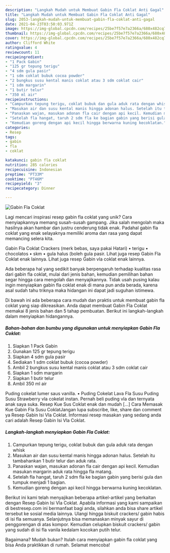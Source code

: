 ```yaml
---
description: "Langkah Mudah untuk Membuat Gabin Fla Coklat Anti Gagal"
title: "Langkah Mudah untuk Membuat Gabin Fla Coklat Anti Gagal"
slug: 2053-langkah-mudah-untuk-membuat-gabin-fla-coklat-anti-gagal
date: 2021-04-23T03:50:03.971Z
image: https://img-global.cpcdn.com/recipes/25be7f57e7a2366a/680x482cq70/gabin-fla-coklat-foto-resep-utama.jpg
thumbnail: https://img-global.cpcdn.com/recipes/25be7f57e7a2366a/680x482cq70/gabin-fla-coklat-foto-resep-utama.jpg
cover: https://img-global.cpcdn.com/recipes/25be7f57e7a2366a/680x482cq70/gabin-fla-coklat-foto-resep-utama.jpg
author: Clifford White
ratingvalue: 4
reviewcount: 11
recipeingredient:
- "1 Pack Gabin"
- "125 gr tepung terigu"
- "4 sdm gula pasir"
- "1 sdm coklat bubuk cocoa powder"
- "2 bungkus susu kental manis coklat atau 3 sdm coklat cair"
- "1 sdm margarin"
- "1 butir telur"
- "350 ml air"
recipeinstructions:
- "Campurkan tepung terigu, coklat bubuk dan gula aduk rata dengan whisk"
- "Masukan air dan susu kental manis hingga adonan halus. Setelah itu tambahankan 1 butir telur dan aduk rata."
- "Panaskan wajan, masukan adonan fla cair dengan api kecil. Kemudian masukan margarin aduk rata hingga fla matang."
- "Setelah fla hangat, taruh 2 sdm fla ke bagian gabin yang berisi gula dan tumpuk menjadi 1 bagian."
- "Kemudian goreng dengan api kecil hingga berwarna kuning kecoklatan."
categories:
- Resep
tags:
- gabin
- fla
- coklat

katakunci: gabin fla coklat 
nutrition: 285 calories
recipecuisine: Indonesian
preptime: "PT33M"
cooktime: "PT46M"
recipeyield: "3"
recipecategory: Dinner

---
```



![Gabin Fla Coklat](https://img-global.cpcdn.com/recipes/25be7f57e7a2366a/680x482cq70/gabin-fla-coklat-foto-resep-utama.jpg)

Lagi mencari inspirasi resep gabin fla coklat yang unik? Cara menyiapkannya memang susah-susah gampang. Jika salah mengolah maka hasilnya akan hambar dan justru cenderung tidak enak. Padahal gabin fla coklat yang enak selayaknya memiliki aroma dan rasa yang dapat memancing selera kita.

Gabin Fla Coklat Crackers (merk bebas, saya pakai Hatari) • terigu • chocolatos • skm • gula halus (boleh gula pasir. Lihat juga resep Gabin Fla Coklat enak lainnya. Lihat juga resep Gabin vla coklat enak lainnya.

Ada beberapa hal yang sedikit banyak berpengaruh terhadap kualitas rasa dari gabin fla coklat, mulai dari jenis bahan, kemudian pemilihan bahan segar hingga cara mengolah dan menyajikannya. Tidak usah pusing kalau ingin menyiapkan gabin fla coklat enak di mana pun anda berada, karena asal sudah tahu triknya maka hidangan ini dapat jadi suguhan istimewa.


Di bawah ini ada beberapa cara mudah dan praktis untuk membuat gabin fla coklat yang siap dikreasikan. Anda dapat membuat Gabin Fla Coklat memakai 8 jenis bahan dan 5 tahap pembuatan. Berikut ini langkah-langkah dalam menyiapkan hidangannya.

<!--inarticleads1-->

##### Bahan-bahan dan bumbu yang digunakan untuk menyiapkan Gabin Fla Coklat:

1. Siapkan 1 Pack Gabin
1. Gunakan 125 gr tepung terigu
1. Siapkan 4 sdm gula pasir
1. Sediakan 1 sdm coklat bubuk (cocoa powder)
1. Ambil 2 bungkus susu kental manis coklat atau 3 sdm coklat cair
1. Siapkan 1 sdm margarin
1. Siapkan 1 butir telur
1. Ambil 350 ml air


Puding cokelat lumer saus vanilla. • Puding Cokelat Lava Fla Susu Puding Susu Strawberry vla cokelat instan. Pernah beli puding vla dan ternyata anak saya suka. Resep Kue Sus Coklat enak dan mudah […] Cara Memasak Kue Gabin Fla Susu CoklatJangan lupa subscribe, like, share dan comment ya Resep Gabin Isi Vla Coklat. Informasi resep masakan yang sedang anda cari adalah Resep Gabin Isi Vla Coklat. 

<!--inarticleads2-->

##### Langkah-langkah menyiapkan Gabin Fla Coklat:

1. Campurkan tepung terigu, coklat bubuk dan gula aduk rata dengan whisk
1. Masukan air dan susu kental manis hingga adonan halus. Setelah itu tambahankan 1 butir telur dan aduk rata.
1. Panaskan wajan, masukan adonan fla cair dengan api kecil. Kemudian masukan margarin aduk rata hingga fla matang.
1. Setelah fla hangat, taruh 2 sdm fla ke bagian gabin yang berisi gula dan tumpuk menjadi 1 bagian.
1. Kemudian goreng dengan api kecil hingga berwarna kuning kecoklatan.


Berikut ini kami telah menyajikan beberapa artikel-artikel yang berkaitan dengan Resep Gabin Isi Vla Coklat. Apabila informasi yang kami sampaikan di bestresep.com ini bermanfaat bagi anda, silahkan anda bisa share artikel tersebut ke sosial media lainnya. Ulangi hingga biskuit crackers/ gabin habis di isi fla semuanya. Selanjutnya bisa memanaskan minyak sayur di penggorengan di atas kompor. Kemudian celupkan biskuit crackers/ gabin yang sudah di isi fla vanila kedalam kocokan putih telur. 

Bagaimana? Mudah bukan? Itulah cara menyiapkan gabin fla coklat yang bisa Anda praktikkan di rumah. Selamat mencoba!
